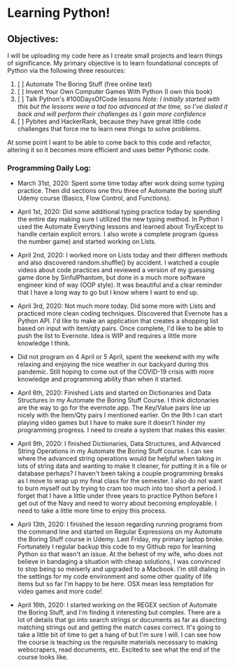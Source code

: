 # Learning Python!

## Objectives:
I will be uploading my code here as I create small projects and learn things of significance. My primary objective is to learn foundational concepts of Python via the following three resources:
1. [ ] Automate The Boring Stuff (free online text)
2. [ ] Invent Your Own Computer Games With Python (I own this book)
3. [ ] Talk Python's #100DaysOfCode lessons *Note: I initially started with this but the lessons were a tad too advanced at the time, so I've dialed it back and will perform their challenges as I gain more confidence*
4. [ ] Pybites and HackerRank, because they have great little code challenges that force me to learn new things to solve problems.

At some point I want to be able to come back to this code and refactor, altering it so it becomes more efficient and uses better Pythonic code.

### Programming Daily Log:
* March 31st, 2020: Spent some time today after work doing some typing practice. Then did sections one thru three of Automate the boring stuff Udemy course (Basics, Flow Control, and Functions). 

* April 1st, 2020: Did some additional typing practice today by spending the entire day making sure I utilized the new typing method. In Python I used the Automate Everything lessons and learned about Try/Except to handle certain explicit errors. I also wrote a complete program (guess the number game) and started working on Lists.

* April 2nd, 2020: I worked more on Lists today and their differen methods and also discovered random.shuffle() by accident. I watched a couple videos about code practices and reviewed a version of my guessing game done by SinfulPhantom, but done in a much more software engineer kind of way (OOP style). It was beautiful and a clear reminder that I have a long way to go but I know where I want to end up.

* April 3rd, 2020: Not much more today. Did some more with Lists and practiced more clean coding techniques. Discovered that Evernote has a Python API. I'd like to make an application that creates a shopping list based on input with item/qty pairs. Once complete, I'd like to be able to push the list to Evernote. Idea is WIP and requires a little more knowledge I think.

* Did not program on 4 April or 5 April, spent the weekend with my wife relaxing and enjoying the nice weather in our backyard during this pandemic. Still hoping to come out of the COVID-19 crisis with more knowledge and programming ability than when it started.

* April 6th, 2020: Finished Lists and started on Dictionaries and Data Structures in my Automate the Boring Stuff Course. I think dictonaries are the way to go for the evernote app. The Key/Value pairs line up nicely with the Item/Qty pairs I mentioned earlier. On the 9th I can start playing video games but I have to make sure it doesn't hinder my programming progress. I need to create a system that makes this easier.

* April 9th, 2020: I finished Dictionaries, Data Structures, and Advanced String Operations in my Automate the Boring Stuff course. I can see where the advanced string operations would be helpful when taking in lots of string data and wanting to make it cleaner, for putting it in a file or database perhaps? I haven't been taking a couple programming breaks as I move to wrap up my final class for the semester. I also do not want to burn myself out by trying to cram too much into too short a period. I forget that I have a little under three years to practice Python before I get out of the Navy and need to worry about becoming employable. I need to take a little more time to enjoy this process.

* April 13th, 2020: I finished the lesson regarding running programs from the command line and started on Regular Expressions on my Automate the Boring Stuff course in Udemy. Last Friday, my primary laptop broke. Fortunately I regular backup this code to my Github repo for learning Python so that wasn't an issue. At the behest of my wife, who does not believe in bandaging a situation with cheap solutions, I was convinced to stop being so meiserly and upgraded to a Macbook. I'm still dialing in the settings for my code environment and some other quality of life items but so far I'm happy to be here. OSX mean less temptation for video games and more code!

* April 16th, 2020: I started working on the REGEX section of Automate the Boring Stuff, and I'm finding it interesting but complex. There are a lot of details that go into search strings or documents as far as disecting matching strings out and getting the match cases correct. It's going to take a little bit of time to get a hang of but I'm sure I will. I can see how the course is teaching us the requisite materials necessary to making webscrapers, read documents, etc. Excited to see what the end of the course looks like.